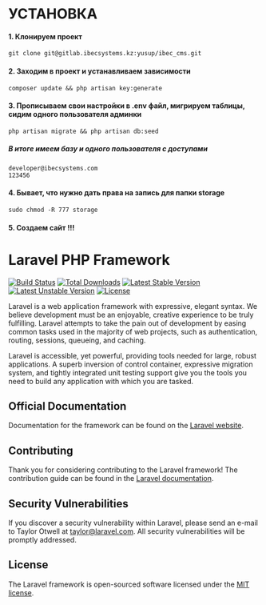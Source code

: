 # УСТАНОВКА
#### 1. Клонируем проект
```code
git clone git@gitlab.ibecsystems.kz:yusup/ibec_cms.git
```

#### 2. Заходим в проект и устанавливаем зависимости
```code
composer update && php artisan key:generate
```

#### 3. Прописываем свои настройки в .env файл, мигрируем таблицы, сидим одного пользователя админки
```code
php artisan migrate && php artisan db:seed
```
##### В итоге имеем базу и одного пользователя с доступами
```code
developer@ibecsystems.com
123456
```

#### 4. Бывает, что нужно дать права на запись для папки storage
```code
sudo chmod -R 777 storage
```

#### 5. Создаем сайт !!!









# Laravel PHP Framework

[![Build Status](https://travis-ci.org/laravel/framework.svg)](https://travis-ci.org/laravel/framework)
[![Total Downloads](https://poser.pugx.org/laravel/framework/d/total.svg)](https://packagist.org/packages/laravel/framework)
[![Latest Stable Version](https://poser.pugx.org/laravel/framework/v/stable.svg)](https://packagist.org/packages/laravel/framework)
[![Latest Unstable Version](https://poser.pugx.org/laravel/framework/v/unstable.svg)](https://packagist.org/packages/laravel/framework)
[![License](https://poser.pugx.org/laravel/framework/license.svg)](https://packagist.org/packages/laravel/framework)

Laravel is a web application framework with expressive, elegant syntax. We believe development must be an enjoyable, creative experience to be truly fulfilling. Laravel attempts to take the pain out of development by easing common tasks used in the majority of web projects, such as authentication, routing, sessions, queueing, and caching.

Laravel is accessible, yet powerful, providing tools needed for large, robust applications. A superb inversion of control container, expressive migration system, and tightly integrated unit testing support give you the tools you need to build any application with which you are tasked.

## Official Documentation

Documentation for the framework can be found on the [Laravel website](http://laravel.com/docs).

## Contributing

Thank you for considering contributing to the Laravel framework! The contribution guide can be found in the [Laravel documentation](http://laravel.com/docs/contributions).

## Security Vulnerabilities

If you discover a security vulnerability within Laravel, please send an e-mail to Taylor Otwell at taylor@laravel.com. All security vulnerabilities will be promptly addressed.

## License

The Laravel framework is open-sourced software licensed under the [MIT license](http://opensource.org/licenses/MIT).